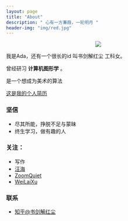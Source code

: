 ```yaml
---
layout: page
title: "About"
description: " 心有一方蒹葭，一轮明月 "
header-img: "img/red.jpg"
---
```



<center>
    <p><img src="http://7xq62e.com1.z0.glb.clouddn.com/p2306272158.jpg"></p>
</center>

我是Ada，还有一个很长的id 叫书剑解红尘
工科女。

曾经研习 **计算机图形学** 。

是一个想成为美术的算法

[这是我的个人简历](http://adastaybrave.com/CV.pdf)

### 坚信


- 尽其所能，挣脱不足与蒙昧
- 终生学习，做有趣的人




### 关注：


- 写作
- [汪海](http://blog.callmewhy.com/)
- [ZoomQuiet](http://blog.zoomquiet.io/)
- [WeiLaiXu](https://ffffuturexu.github.io/hexo-blog/)



### 联系


- [知乎@书剑解红尘](https://www.zhihu.com/people/Adastaybrave/activities)









